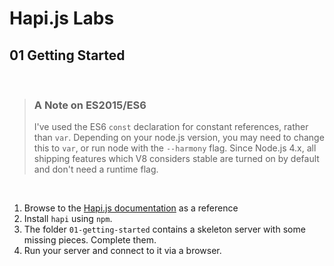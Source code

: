 # Hapi.js Labs

## 01 Getting Started

<br/>

> ### A Note on ES2015/ES6
>
> I've used the ES6 `const` declaration for constant references,
> rather than `var`.
> Depending on your node.js version, you may need to change this to `var`,
> or run node with the `--harmony` flag.
> Since Node.js 4.x, all shipping features which V8 considers stable
> are turned on by default and don't need a runtime flag.

<br/>

1. Browse to the [Hapi.js documentation](http://hapijs.com/api) as a reference
1. Install `hapi` using `npm`.
1. The folder `01-getting-started` contains a skeleton server with some missing pieces.
   Complete them.
1. Run your server and connect to it via a browser.

